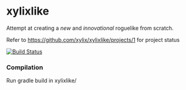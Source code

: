 # xylixlike
Attempt at creating a _new_ and _innovational_ roguelike from scratch.

Refer to https://github.com/xylix/xylixlike/projects/1 for project status

[![Build Status](https://travis-ci.org/{xylix}/{xylixlike}.png?branch=master)](https://travis-ci.org/{xylix}/{xylixlike})


### Compilation
Run gradle build in xylixlike/
